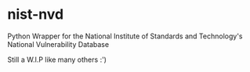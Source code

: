# nist-nvd
Python Wrapper for the National Institute of Standards and Technology's National Vulnerability Database

Still a W.I.P like many others :')

